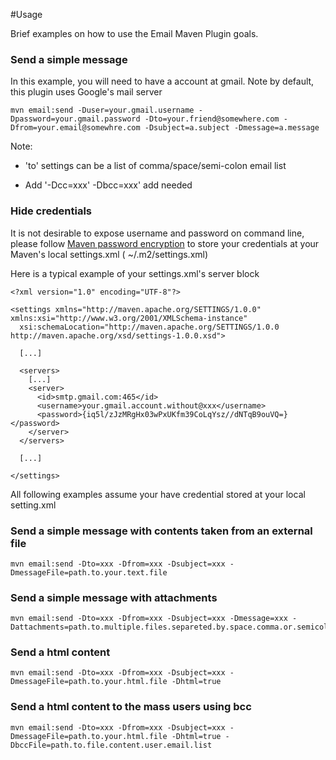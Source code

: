 <!--
~~ The MIT License
~~
~~ Copyright (c) 2014, The Codehaus
~~
~~ Permission is hereby granted, free of charge, to any person obtaining a copy of
~~ this software and associated documentation files (the "Software"), to deal in
~~ the Software without restriction, including without limitation the rights to
~~ use, copy, modify, merge, publish, distribute, sublicense, and/or sell copies
~~ of the Software, and to permit persons to whom the Software is furnished to do
~~ so, subject to the following conditions:
~~
~~ The above copyright notice and this permission notice shall be included in all
~~ copies or substantial portions of the Software.
~~
~~ THE SOFTWARE IS PROVIDED "AS IS", WITHOUT WARRANTY OF ANY KIND, EXPRESS OR
~~ IMPLIED, INCLUDING BUT NOT LIMITED TO THE WARRANTIES OF MERCHANTABILITY,
~~ FITNESS FOR A PARTICULAR PURPOSE AND NONINFRINGEMENT. IN NO EVENT SHALL THE
~~ AUTHORS OR COPYRIGHT HOLDERS BE LIABLE FOR ANY CLAIM, DAMAGES OR OTHER
~~ LIABILITY, WHETHER IN AN ACTION OF CONTRACT, TORT OR OTHERWISE, ARISING FROM,
~~ OUT OF OR IN CONNECTION WITH THE SOFTWARE OR THE USE OR OTHER DEALINGS IN THE
~~ SOFTWARE.

-->



#Usage

  Brief examples on how to use the Email Maven Plugin goals.

### Send a simple message

In this example, you will need to have a account at gmail. Note by default, this plugin uses Google's mail server

    mvn email:send -Duser=your.gmail.username -Dpassword=your.gmail.password -Dto=your.friend@somewhere.com -Dfrom=your.email@somewhre.com -Dsubject=a.subject -Dmessage=a.message


Note:

  * 'to' settings can be a list of comma/space/semi-colon email list

  * Add '-Dcc=xxx' -Dbcc=xxx' add needed


### Hide credentials

It is not desirable to expose username and password on command line, please follow [Maven password encryption](http://maven.apache.org/guides/mini/guide-encryption.html)
to store your credentials at your Maven's local settings.xml ( ~/.m2/settings.xml)

Here is a typical example of your settings.xml's server block

    <?xml version="1.0" encoding="UTF-8"?>

    <settings xmlns="http://maven.apache.org/SETTINGS/1.0.0" xmlns:xsi="http://www.w3.org/2001/XMLSchema-instance"
      xsi:schemaLocation="http://maven.apache.org/SETTINGS/1.0.0 http://maven.apache.org/xsd/settings-1.0.0.xsd">

      [...]

      <servers>
        [...]
        <server>
          <id>smtp.gmail.com:465</id>
          <username>your.gmail.account.without@xxx</username>
          <password>{iq5l/zJzMRgHx03wPxUKfm39CoLqYsz//dNTqB9ouVQ=}</password>
        </server>
      </servers>

      [...]

    </settings>

All following examples assume your have credential stored at your local setting.xml


### Send a simple message with contents taken from an external file


    mvn email:send -Dto=xxx -Dfrom=xxx -Dsubject=xxx -DmessageFile=path.to.your.text.file


### Send a simple message with attachments


    mvn email:send -Dto=xxx -Dfrom=xxx -Dsubject=xxx -Dmessage=xxx -Dattachments=path.to.multiple.files.separeted.by.space.comma.or.semicolon


### Send a html content


    mvn email:send -Dto=xxx -Dfrom=xxx -Dsubject=xxx -DmessageFile=path.to.your.html.file -Dhtml=true


### Send a html content to the mass users using bcc


    mvn email:send -Dto=xxx -Dfrom=xxx -Dsubject=xxx -DmessageFile=path.to.your.html.file -Dhtml=true -DbccFile=path.to.file.content.user.email.list

